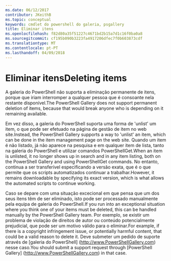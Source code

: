 ```yaml
---
ms.date: 06/12/2017
contributor: JKeithB
ms.topic: conceptual
keywords: cmdlet do powershell do galeria, psgallery
title: Eliminar itens
ms.openlocfilehash: f82d80a35f51227c4671bd2b15a7d1c16f0ba0a8
ms.sourcegitcommit: cf195b090b3223fa4917206dfec7f0b603873cdf
ms.translationtype: MT
ms.contentlocale: pt-PT
ms.lasthandoff: 04/09/2018
---
```

# <a name="deleting-items"></a><span data-ttu-id="a2cb7-103">Eliminar itens</span><span class="sxs-lookup"><span data-stu-id="a2cb7-103">Deleting items</span></span>

<span data-ttu-id="a2cb7-104">A galeria do PowerShell não suporta a eliminação permanente de itens, porque que iriam interromper a qualquer pessoa que é consoante nela restante disponível.</span><span class="sxs-lookup"><span data-stu-id="a2cb7-104">The PowerShell Gallery does not support permanent deletion of items, because that would break anyone who is depending on it remaining available.</span></span>

<span data-ttu-id="a2cb7-105">Em vez disso, a galeria do PowerShell suporta uma forma de 'unlist' um item, o que pode ser efetuado na página de gestão de item no web site.</span><span class="sxs-lookup"><span data-stu-id="a2cb7-105">Instead, the PowerShell Gallery supports a way to 'unlist' an item, which can be done in the item management page on the web site.</span></span>
<span data-ttu-id="a2cb7-106">Quando um item é não listado, já não aparece na pesquisa e em qualquer item de lista, tanto na galeria do PowerShell e utilizar comandos PowerShellGet.</span><span class="sxs-lookup"><span data-stu-id="a2cb7-106">When an item is unlisted, it no longer shows up in search and in any item listing, both on the PowerShell Gallery and using PowerShellGet commands.</span></span>
<span data-ttu-id="a2cb7-107">No entanto, continua a ser transferível especificando a versão exata, que é o que permite que os scripts automatizados continuar a trabalhar.</span><span class="sxs-lookup"><span data-stu-id="a2cb7-107">However, it remains downloadable by specifying its exact version, which is what allows the automated scripts to continue working.</span></span>

<span data-ttu-id="a2cb7-108">Caso se depare com uma situação excecional em que pensa que um dos seus itens têm de ser eliminado, isto pode ser processado manualmente pela equipa de galeria do PowerShell.</span><span class="sxs-lookup"><span data-stu-id="a2cb7-108">If you run into an exceptional situation where you think one of your items must be deleted, this can be handled manually by the PowerShell Gallery team.</span></span>
<span data-ttu-id="a2cb7-109">Por exemplo, se existir um problema de violação de direitos de autor ou conteúdo potencialmente prejudicial, que pode ser um motivo válido para o eliminar.</span><span class="sxs-lookup"><span data-stu-id="a2cb7-109">For example, if there is a copyright infringement issue, or potentially harmful content, that could be a valid reason to delete it.</span></span>
<span data-ttu-id="a2cb7-110">Deve submeter um pedido de suporte através de [galeria do PowerShell] (http://www.PowerShellGallery.com) nesse caso.</span><span class="sxs-lookup"><span data-stu-id="a2cb7-110">You should submit a support request through [PowerShell Gallery] (http://www.PowerShellGallery.com) in that case.</span></span>